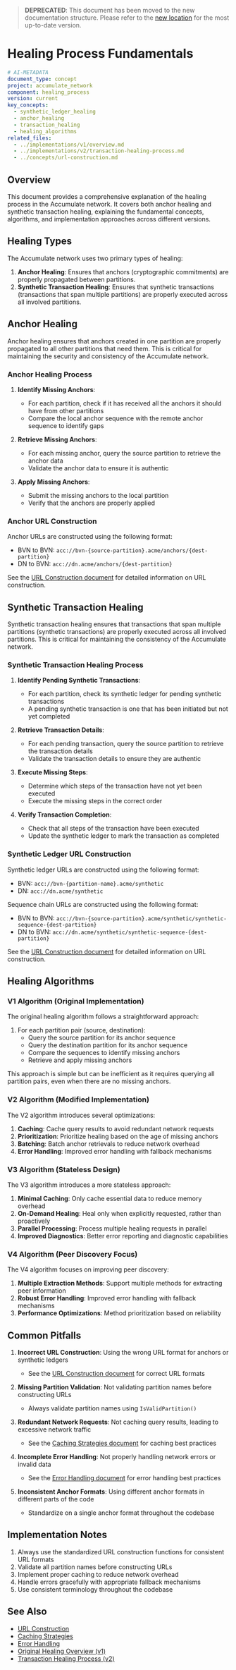 > **DEPRECATED**: This document has been moved to the new documentation structure. Please refer to the [new location](../../../new_structure/03_core_components/04_healing/01_overview.md) for the most up-to-date version.

# Healing Process Fundamentals

```yaml
# AI-METADATA
document_type: concept
project: accumulate_network
component: healing_process
version: current
key_concepts:
  - synthetic_ledger_healing
  - anchor_healing
  - transaction_healing
  - healing_algorithms
related_files:
  - ../implementations/v1/overview.md
  - ../implementations/v2/transaction-healing-process.md
  - ../concepts/url-construction.md
```

## Overview

This document provides a comprehensive explanation of the healing process in the Accumulate network. It covers both anchor healing and synthetic transaction healing, explaining the fundamental concepts, algorithms, and implementation approaches across different versions.

## Healing Types

The Accumulate network uses two primary types of healing:

1. **Anchor Healing**: Ensures that anchors (cryptographic commitments) are properly propagated between partitions.
2. **Synthetic Transaction Healing**: Ensures that synthetic transactions (transactions that span multiple partitions) are properly executed across all involved partitions.

## Anchor Healing

Anchor healing ensures that anchors created in one partition are properly propagated to all other partitions that need them. This is critical for maintaining the security and consistency of the Accumulate network.

### Anchor Healing Process

1. **Identify Missing Anchors**: 
   - For each partition, check if it has received all the anchors it should have from other partitions
   - Compare the local anchor sequence with the remote anchor sequence to identify gaps

2. **Retrieve Missing Anchors**:
   - For each missing anchor, query the source partition to retrieve the anchor data
   - Validate the anchor data to ensure it is authentic

3. **Apply Missing Anchors**:
   - Submit the missing anchors to the local partition
   - Verify that the anchors are properly applied

### Anchor URL Construction

Anchor URLs are constructed using the following format:
- BVN to BVN: `acc://bvn-{source-partition}.acme/anchors/{dest-partition}`
- DN to BVN: `acc://dn.acme/anchors/{dest-partition}`

See the [URL Construction document](./url-construction.md) for detailed information on URL construction.

## Synthetic Transaction Healing

Synthetic transaction healing ensures that transactions that span multiple partitions (synthetic transactions) are properly executed across all involved partitions. This is critical for maintaining the consistency of the Accumulate network.

### Synthetic Transaction Healing Process

1. **Identify Pending Synthetic Transactions**:
   - For each partition, check its synthetic ledger for pending synthetic transactions
   - A pending synthetic transaction is one that has been initiated but not yet completed

2. **Retrieve Transaction Details**:
   - For each pending transaction, query the source partition to retrieve the transaction details
   - Validate the transaction details to ensure they are authentic

3. **Execute Missing Steps**:
   - Determine which steps of the transaction have not yet been executed
   - Execute the missing steps in the correct order

4. **Verify Transaction Completion**:
   - Check that all steps of the transaction have been executed
   - Update the synthetic ledger to mark the transaction as completed

### Synthetic Ledger URL Construction

Synthetic ledger URLs are constructed using the following format:
- BVN: `acc://bvn-{partition-name}.acme/synthetic`
- DN: `acc://dn.acme/synthetic`

Sequence chain URLs are constructed using the following format:
- BVN to BVN: `acc://bvn-{source-partition}.acme/synthetic/synthetic-sequence-{dest-partition}`
- DN to BVN: `acc://dn.acme/synthetic/synthetic-sequence-{dest-partition}`

See the [URL Construction document](./url-construction.md) for detailed information on URL construction.

## Healing Algorithms

### V1 Algorithm (Original Implementation)

The original healing algorithm follows a straightforward approach:

1. For each partition pair (source, destination):
   - Query the source partition for its anchor sequence
   - Query the destination partition for its anchor sequence
   - Compare the sequences to identify missing anchors
   - Retrieve and apply missing anchors

This approach is simple but can be inefficient as it requires querying all partition pairs, even when there are no missing anchors.

### V2 Algorithm (Modified Implementation)

The V2 algorithm introduces several optimizations:

1. **Caching**: Cache query results to avoid redundant network requests
2. **Prioritization**: Prioritize healing based on the age of missing anchors
3. **Batching**: Batch anchor retrievals to reduce network overhead
4. **Error Handling**: Improved error handling with fallback mechanisms

### V3 Algorithm (Stateless Design)

The V3 algorithm introduces a more stateless approach:

1. **Minimal Caching**: Only cache essential data to reduce memory overhead
2. **On-Demand Healing**: Heal only when explicitly requested, rather than proactively
3. **Parallel Processing**: Process multiple healing requests in parallel
4. **Improved Diagnostics**: Better error reporting and diagnostic capabilities

### V4 Algorithm (Peer Discovery Focus)

The V4 algorithm focuses on improving peer discovery:

1. **Multiple Extraction Methods**: Support multiple methods for extracting peer information
2. **Robust Error Handling**: Improved error handling with fallback mechanisms
3. **Performance Optimizations**: Method prioritization based on reliability

## Common Pitfalls

1. **Incorrect URL Construction**: Using the wrong URL format for anchors or synthetic ledgers
   - See the [URL Construction document](./url-construction.md) for correct URL formats

2. **Missing Partition Validation**: Not validating partition names before constructing URLs
   - Always validate partition names using `IsValidPartition()`

3. **Redundant Network Requests**: Not caching query results, leading to excessive network traffic
   - See the [Caching Strategies document](./caching-strategies.md) for caching best practices

4. **Incomplete Error Handling**: Not properly handling network errors or invalid data
   - See the [Error Handling document](./error-handling.md) for error handling best practices

5. **Inconsistent Anchor Formats**: Using different anchor formats in different parts of the code
   - Standardize on a single anchor format throughout the codebase

## Implementation Notes

1. Always use the standardized URL construction functions for consistent URL formats
2. Validate all partition names before constructing URLs
3. Implement proper caching to reduce network overhead
4. Handle errors gracefully with appropriate fallback mechanisms
5. Use consistent terminology throughout the codebase

## See Also

- [URL Construction](./url-construction.md)
- [Caching Strategies](./caching-strategies.md)
- [Error Handling](./error-handling.md)
- [Original Healing Overview (v1)](../implementations/v1/overview.md)
- [Transaction Healing Process (v2)](../implementations/v2/transaction-healing-process.md)
